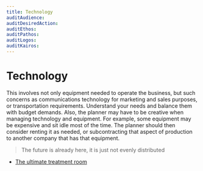 ```yaml
---
title: Technology
auditAudience:
auditDesiredAction:
auditEthos:
auditPathos:
auditLogos:
auditKairos:
---
```


# Technology

This involves not only equipment needed to operate the business, but such concerns as communications technology for marketing and sales purposes, or transportation requirements. Understand your needs and balance them with budget demands. Also, the planner may have to be creative when managing technology and equipment. For example, some equipment may be expensive and sit idle most of the time. The planner should then consider renting it as needed, or subcontracting that aspect of production to another company that has that equipment.

> The future is already here, it is just not evenly distributed

- [The ultimate treatment room](./the-ultimate-treatment-room.md)
